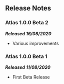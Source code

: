 ## Release Notes

### Atlas 1.0.0 Beta 2
_**Released 16/08/2020**_
- Various improvements

### Atlas 1.0.0 Beta 1
_**Released 11/08/2020**_
- First Beta Release